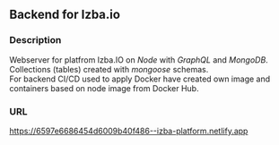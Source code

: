 ## Backend for Izba.io      

### Description  

Webserver for platfrom Izba.IO on *Node* with *GraphQL* and *MongoDB*.  
Collections (tables) created with *mongoose* schemas.    
For backend CI/CD used to apply Docker have created own image and containers based on node image from Docker Hub.  

### URL  

https://6597e6686454d6009b40f486--izba-platform.netlify.app  
